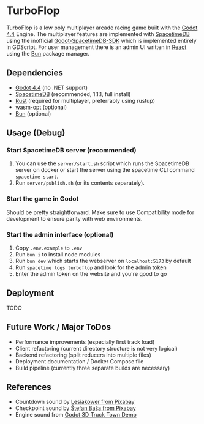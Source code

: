 # TurboFlop
TurboFlop is a low poly multiplayer arcade racing game built with the [Godot 4.4](https://godotengine.org) Engine. The multiplayer features are implemented with [SpacetimeDB](https://spacetimedb.com) using the inofficial  [Godot-SpacetimeDB-SDK](https://github.com/flametime/Godot-SpacetimeDB-SDK) which is implemented entirely in GDScript. For user management there is an admin UI written in [React](https://react.dev/) using the [Bun](https://bun.sh/) package manager.

## Dependencies
* [Godot 4.4](https://godotengine.org/download) (no .NET support)
* [SpacetimeDB](https://spacetimedb.com/install) (recommended, 1.1.1, full install)
* [Rust](https://www.rust-lang.org/tools/install) (required for multiplayer, preferrably using rustup)
* [wasm-opt](https://github.com/WebAssembly/binaryen) (optional)
* [Bun](https://bun.sh/) (optional)

## Usage (Debug)
### Start SpacetimeDB server (recommended)
1. You can use the `server/start.sh` script which runs the SpacetimeDB server on docker or start the server using the spacetime CLI command `spacetime start`.
2. Run `server/publish.sh` (or its contents separately).

### Start the game in Godot
Should be pretty straightforward. Make sure to use Compatibility mode for development to ensure parity with web environments.

### Start the admin interface (optional)
1. Copy `.env.example` to `.env`
2. Run `bun i` to install node modules
3. Run `bun dev` which starts the webserver on `localhost:5173` by default
4. Run `spacetime logs turboflop` and look for the admin token
5. Enter the admin token on the website and you're good to go

## Deployment
TODO

## Future Work / Major ToDos
* Performance improvements (especially first track load)
* Client refactoring (current directory structure is not very logical)
* Backend refactoring (split reducers into multiple files)
* Deployment documentation / Docker Compose file
* Build pipeline (currently three separate builds are necessary)

## References
* Countdown sound by [Lesiakower from Pixabay](https://pixabay.com/users/lesiakower-25701529/?utm_source=link-attribution&utm_medium=referral&utm_campaign=music&utm_content=151797)
* Checkpoint sound by [Štefan Baša from Pixabay](https://pixabay.com/users/malarbrush-43159066/?utm_source=link-attribution&utm_medium=referral&utm_campaign=music&utm_content=204151)
* Engine sound from [Godot 3D Truck Town Demo](https://godotengine.org/asset-library/asset/524)
